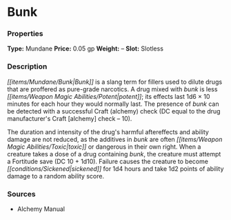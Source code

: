 ﻿---
Title: "Bunk"
Type: "Mundane"
Price: "0.05 gp"
Weight: "–"
Slot: "Slotless"
Description: |
  "Bunk is a slang term for fillers used to dilute drugs that are proffered as pure-grade narcotics. A drug mixed with bunk is less potent; its effects last 1d6 × 10 minutes for each hour they would normally last. The presence of bunk can be detected with a successful Craft (alchemy) check (DC equal to the drug manufacturer's Craft [alchemy] check – 10).
  The duration and intensity of the drug's harmful aftereffects and ability damage are not reduced, as the additives in bunk are often toxic or dangerous in their own right. When a creature takes a dose of a drug containing bunk, the creature must attempt a Fortitude save (DC 10 + 1d10). Failure causes the creature to become sickened for 1d4 hours and take 1d2 points of ability damage to a random ability score."
Sources: "['Alchemy Manual']"
---

# Bunk

### Properties

**Type:** Mundane **Price:** 0.05 gp **Weight:** – **Slot:** Slotless

### Description

_[[items/Mundane/Bunk|Bunk]]_ is a slang term for fillers used to dilute drugs that are proffered as pure-grade narcotics. A drug mixed with _bunk_ is less _[[items/Weapon Magic Abilities/Potent|potent]]_; its effects last 1d6 × 10 minutes for each hour they would normally last. The presence of _bunk_ can be detected with a successful Craft (alchemy) check (DC equal to the drug manufacturer's Craft [alchemy] check – 10).

The duration and intensity of the drug's harmful aftereffects and ability damage are not reduced, as the additives in _bunk_ are often _[[items/Weapon Magic Abilities/Toxic|toxic]]_ or dangerous in their own right. When a creature takes a dose of a drug containing _bunk_, the creature must attempt a Fortitude save (DC 10 + 1d10). Failure causes the creature to become _[[conditions/Sickened|sickened]]_ for 1d4 hours and take 1d2 points of ability damage to a random ability score.

### Sources

* Alchemy Manual